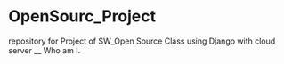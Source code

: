 # OpenSourc_Project


repository for Project of SW_Open Source Class
using Django with cloud server
__ Who am I.
